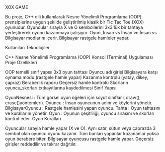 XOX GAME

Bu proje, C++ dili kullanılarak Nesne Yönelimli Programlama (OOP) prensiplerine uygun şekilde geliştirilmiş klasik bir Tic Tac Toe (XOX) oyunudur. Oyuncular sırayla X ve O sembollerini 3x3'lük bir tahtaya yerleştirerek oyunu kazanmaya çalışıyor. Oyun, İnsan vs İnsan ve İnsan vs Bilgisayar modlarını içerir. Bilgisayar rastgele hamleler yapar.

Kullanılan Teknolojiler

C++
Nesne Yönelimli Programlama (OOP)
Konsol (Terminal) Uygulaması
Proje Özellikleri

OOP temelli sınıf yapısı
3x3 oyun tahtası
Oyuncu adı girişi
Bilgisayara karşı oynama modu (rastgele hamle yapar)
Kazanma kontrolü (yatay, dikey, çapraz)
Beraberlik raporu
Geçersiz hamle kontrolü
Skorların oyuncu_skorları.txtkayıtlarına kaydedilmesi
Sınıf Yapısı

OyunNesnesi : Tüm görsel oyun öğeleri için soyut sınıflar ( draw(), erase()yöntemleri).
Oyuncu : İnsan oyuncunun adını ve köylerini yönetir.
BilgisayarOyuncu : Rastgele hamlesini yapan oyuncu.
Tahta : Oyun tahtasını ve kurallarını yönetir.
Oyun : Oyunun çeşitliliği, oyuncu sırasını ve skorları kontrol eder.
Oyun Kuralları

Oyuncular sırayla hamle yapar (X ve O).
Aynı satır, sütun veya çaprazda 3 sembol olan oyuncu oyunu kazanır.
Tüm bunları yapanlar kazananlar yoksa oyun berabere biter.
Bilgisayar oyuncusu rastgele hamle yapar.
Geçersiz girişler reddedilir ve tekrar dağıtılır.
